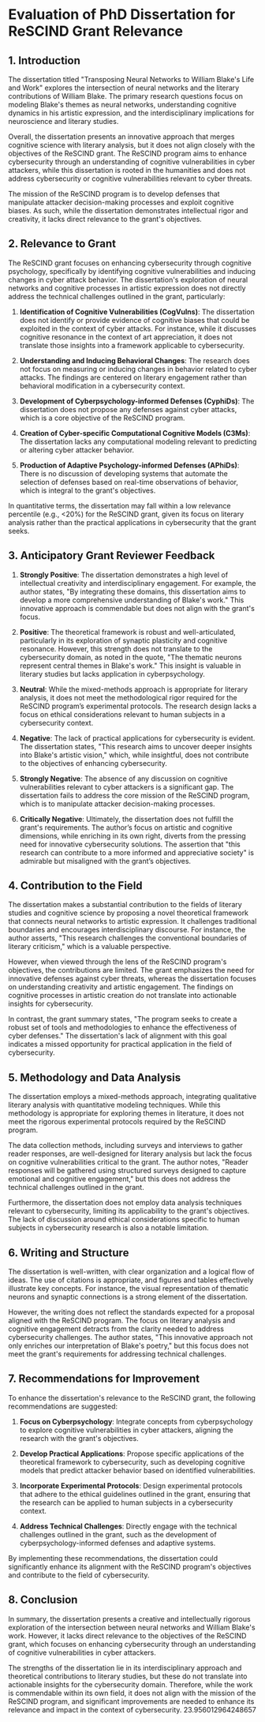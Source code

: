 # Evaluation of PhD Dissertation for ReSCIND Grant Relevance

## 1. Introduction
The dissertation titled "Transposing Neural Networks to William Blake's Life and Work" explores the intersection of neural networks and the literary contributions of William Blake. The primary research questions focus on modeling Blake's themes as neural networks, understanding cognitive dynamics in his artistic expression, and the interdisciplinary implications for neuroscience and literary studies. 

Overall, the dissertation presents an innovative approach that merges cognitive science with literary analysis, but it does not align closely with the objectives of the ReSCIND grant. The ReSCIND program aims to enhance cybersecurity through an understanding of cognitive vulnerabilities in cyber attackers, while this dissertation is rooted in the humanities and does not address cybersecurity or cognitive vulnerabilities relevant to cyber threats.

The mission of the ReSCIND program is to develop defenses that manipulate attacker decision-making processes and exploit cognitive biases. As such, while the dissertation demonstrates intellectual rigor and creativity, it lacks direct relevance to the grant's objectives.

## 2. Relevance to Grant
The ReSCIND grant focuses on enhancing cybersecurity through cognitive psychology, specifically by identifying cognitive vulnerabilities and inducing changes in cyber attack behavior. The dissertation's exploration of neural networks and cognitive processes in artistic expression does not directly address the technical challenges outlined in the grant, particularly:

1. **Identification of Cognitive Vulnerabilities (CogVulns)**: The dissertation does not identify or provide evidence of cognitive biases that could be exploited in the context of cyber attacks. For instance, while it discusses cognitive resonance in the context of art appreciation, it does not translate those insights into a framework applicable to cybersecurity.

2. **Understanding and Inducing Behavioral Changes**: The research does not focus on measuring or inducing changes in behavior related to cyber attacks. The findings are centered on literary engagement rather than behavioral modification in a cybersecurity context.

3. **Development of Cyberpsychology-informed Defenses (CyphiDs)**: The dissertation does not propose any defenses against cyber attacks, which is a core objective of the ReSCIND program.

4. **Creation of Cyber-specific Computational Cognitive Models (C3Ms)**: The dissertation lacks any computational modeling relevant to predicting or altering cyber attacker behavior.

5. **Production of Adaptive Psychology-informed Defenses (APhiDs)**: There is no discussion of developing systems that automate the selection of defenses based on real-time observations of behavior, which is integral to the grant's objectives.

In quantitative terms, the dissertation may fall within a low relevance percentile (e.g., <20%) for the ReSCIND grant, given its focus on literary analysis rather than the practical applications in cybersecurity that the grant seeks.

## 3. Anticipatory Grant Reviewer Feedback
1. **Strongly Positive**: The dissertation demonstrates a high level of intellectual creativity and interdisciplinary engagement. For example, the author states, "By integrating these domains, this dissertation aims to develop a more comprehensive understanding of Blake's work." This innovative approach is commendable but does not align with the grant's focus.

2. **Positive**: The theoretical framework is robust and well-articulated, particularly in its exploration of synaptic plasticity and cognitive resonance. However, this strength does not translate to the cybersecurity domain, as noted in the quote, "The thematic neurons represent central themes in Blake's work." This insight is valuable in literary studies but lacks application in cyberpsychology.

3. **Neutral**: While the mixed-methods approach is appropriate for literary analysis, it does not meet the methodological rigor required for the ReSCIND program’s experimental protocols. The research design lacks a focus on ethical considerations relevant to human subjects in a cybersecurity context.

4. **Negative**: The lack of practical applications for cybersecurity is evident. The dissertation states, "This research aims to uncover deeper insights into Blake's artistic vision," which, while insightful, does not contribute to the objectives of enhancing cybersecurity.

5. **Strongly Negative**: The absence of any discussion on cognitive vulnerabilities relevant to cyber attackers is a significant gap. The dissertation fails to address the core mission of the ReSCIND program, which is to manipulate attacker decision-making processes.

6. **Critically Negative**: Ultimately, the dissertation does not fulfill the grant's requirements. The author’s focus on artistic and cognitive dimensions, while enriching in its own right, diverts from the pressing need for innovative cybersecurity solutions. The assertion that "this research can contribute to a more informed and appreciative society" is admirable but misaligned with the grant’s objectives.

## 4. Contribution to the Field
The dissertation makes a substantial contribution to the fields of literary studies and cognitive science by proposing a novel theoretical framework that connects neural networks to artistic expression. It challenges traditional boundaries and encourages interdisciplinary discourse. For instance, the author asserts, "This research challenges the conventional boundaries of literary criticism," which is a valuable perspective.

However, when viewed through the lens of the ReSCIND program's objectives, the contributions are limited. The grant emphasizes the need for innovative defenses against cyber threats, whereas the dissertation focuses on understanding creativity and artistic engagement. The findings on cognitive processes in artistic creation do not translate into actionable insights for cybersecurity.

In contrast, the grant summary states, "The program seeks to create a robust set of tools and methodologies to enhance the effectiveness of cyber defenses." The dissertation's lack of alignment with this goal indicates a missed opportunity for practical application in the field of cybersecurity.

## 5. Methodology and Data Analysis
The dissertation employs a mixed-methods approach, integrating qualitative literary analysis with quantitative modeling techniques. While this methodology is appropriate for exploring themes in literature, it does not meet the rigorous experimental protocols required by the ReSCIND program.

The data collection methods, including surveys and interviews to gather reader responses, are well-designed for literary analysis but lack the focus on cognitive vulnerabilities critical to the grant. The author notes, "Reader responses will be gathered using structured surveys designed to capture emotional and cognitive engagement," but this does not address the technical challenges outlined in the grant.

Furthermore, the dissertation does not employ data analysis techniques relevant to cybersecurity, limiting its applicability to the grant's objectives. The lack of discussion around ethical considerations specific to human subjects in cybersecurity research is also a notable limitation.

## 6. Writing and Structure
The dissertation is well-written, with clear organization and a logical flow of ideas. The use of citations is appropriate, and figures and tables effectively illustrate key concepts. For instance, the visual representation of thematic neurons and synaptic connections is a strong element of the dissertation.

However, the writing does not reflect the standards expected for a proposal aligned with the ReSCIND program. The focus on literary analysis and cognitive engagement detracts from the clarity needed to address cybersecurity challenges. The author states, "This innovative approach not only enriches our interpretation of Blake's poetry," but this focus does not meet the grant's requirements for addressing technical challenges.

## 7. Recommendations for Improvement
To enhance the dissertation's relevance to the ReSCIND grant, the following recommendations are suggested:

1. **Focus on Cyberpsychology**: Integrate concepts from cyberpsychology to explore cognitive vulnerabilities in cyber attackers, aligning the research with the grant's objectives.

2. **Develop Practical Applications**: Propose specific applications of the theoretical framework to cybersecurity, such as developing cognitive models that predict attacker behavior based on identified vulnerabilities.

3. **Incorporate Experimental Protocols**: Design experimental protocols that adhere to the ethical guidelines outlined in the grant, ensuring that the research can be applied to human subjects in a cybersecurity context.

4. **Address Technical Challenges**: Directly engage with the technical challenges outlined in the grant, such as the development of cyberpsychology-informed defenses and adaptive systems.

By implementing these recommendations, the dissertation could significantly enhance its alignment with the ReSCIND program's objectives and contribute to the field of cybersecurity.

## 8. Conclusion
In summary, the dissertation presents a creative and intellectually rigorous exploration of the intersection between neural networks and William Blake's work. However, it lacks direct relevance to the objectives of the ReSCIND grant, which focuses on enhancing cybersecurity through an understanding of cognitive vulnerabilities in cyber attackers.

The strengths of the dissertation lie in its interdisciplinary approach and theoretical contributions to literary studies, but these do not translate into actionable insights for the cybersecurity domain. Therefore, while the work is commendable within its own field, it does not align with the mission of the ReSCIND program, and significant improvements are needed to enhance its relevance and impact in the context of cybersecurity. 23.956012964248657